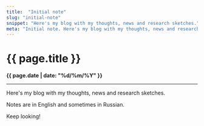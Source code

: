 ```yaml
---
title:  "Initial note"
slug: "initial-note"
snippet: "Here's my blog with my thoughts, news and research sketches."
meta: "Initial note. Here's my blog with my thoughts, news and research sketches."
---
```


# {{ page.title }}

**{{ page.date | date: "%d/%m/%Y" }}**

* * *

Here's my blog with my thoughts, news and research sketches.

Notes are in English and sometimes in Russian.

Keep looking!
